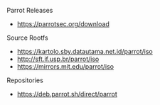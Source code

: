 Parrot Releases
- https://parrotsec.org/download

Source Rootfs
- https://kartolo.sby.datautama.net.id/parrot/iso
- http://sft.if.usp.br/parrot/iso
- https://mirrors.mit.edu/parrot/iso

Repositories
- https://deb.parrot.sh/direct/parrot
